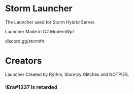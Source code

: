 # Storm Launcher
The Launcher used for Storm Hybrid Server.

Launcher Made in C# ModernWpf

discord.gg/stormfn

# Creators
<!-- !Era#1337 is retarded -->
Launcher Created by Rythm, Stormzy Glitches and NOTPIES.

### !Era#1337 is retarded 
